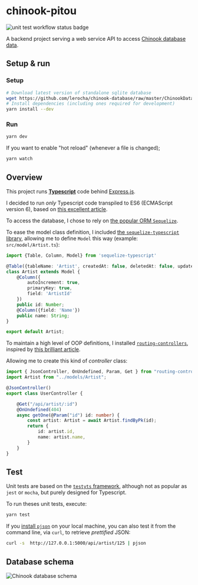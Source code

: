 # chinook-pitou

![unit test workflow status badge](https://github.com/pierrelemee/chinook-api/actions/workflows/test.yml/badge.svg)

A backend project serving a web service API to access [Chinook database data](https://github.com/lerocha/chinook-database).

## Setup & run

### Setup

```bash
# Download latest version of standalone sqlite database
wget https://github.com/lerocha/chinook-database/raw/master/ChinookDatabase/DataSources/Chinook_Sqlite_AutoIncrementPKs.sqlite -O ./chinook.sqlite
# Install dependencies (including ones required for development)
yarn install --dev
```

### Run

```bash
yarn dev
```

If you want to enable "hot reload" (whenever a file is changed);

```bash
yarn watch
```

## Overview

This project runs [**Typescript**](https://www.typescriptlang.org/) code behind [Express.js](https://expressjs.com/).

I decided to run _only_ Typescript code transpiled to ES6 (ECMAScript version 6), based on [this excellent article](https://www.freecodecamp.org/news/how-to-set-up-a-typescript-project-67b427114884/).

To access the database, I chose to rely on [the popular ORM `Sequelize`](https://sequelize.org/v5/manual/getting-started.html).

To ease the model class definition, I included [the `sequelize-typescript` library](https://github.com/RobinBuschmann/sequelize-typescript),
allowing me to define `Model` this way (example: `src/model/Artist.ts`):

```typescript
import {Table, Column, Model} from 'sequelize-typescript'

@Table({tableName: 'Artist', createdAt: false, deletedAt: false, updatedAt: false})
class Artist extends Model {
    @Column({
        autoIncrement: true,
        primaryKey: true,
        field: 'ArtistId'
    })
    public id: Number;
    @Column({field: 'Name'})
    public name: String;
}

export default Artist;
```

To maintain a high level of OOP definitions, I installed [`routing-controllers`](https://github.com/typestack/routing-controllers),
inspired by [this brilliant article](https://codebrains.io/express-typescript-routing-controllers/).

Allowing me to create this kind of _controller_ class:

```typescript
import { JsonController, OnUndefined, Param, Get } from "routing-controllers";
import Artist from "../models/Artist";

@JsonController()
export class UserController {

    @Get("/api/artist/:id")
    @OnUndefined(404)
    async getOne(@Param("id") id: number) {
        const artist: Artist = await Artist.findByPk(id);
        return {
            id: artist.id,
            name: artist.name,
        }
    }
}
```

## Test

Unit tests are based on the [`testyts` framework](https://testy.github.io/), although not as popular as `jest` or `mocha`,
but purely designed for Typescript.

To run theses unit tests, execute: 

```bash
yarn test
```

If you [install `pjson`](https://pypi.org/project/pjson/) on your local machine, you can also test it from the command line,
via `curl`, to retrieve _prettified_ JSON:

```bash
curl -s  http://127.0.0.1:5000/api/artist/125 | pjson
```


## Database schema

![Chinook database schema](https://blog.xojo.com/wp-content/uploads/2016/04/ChinookDatabaseSchema1.1.png)
